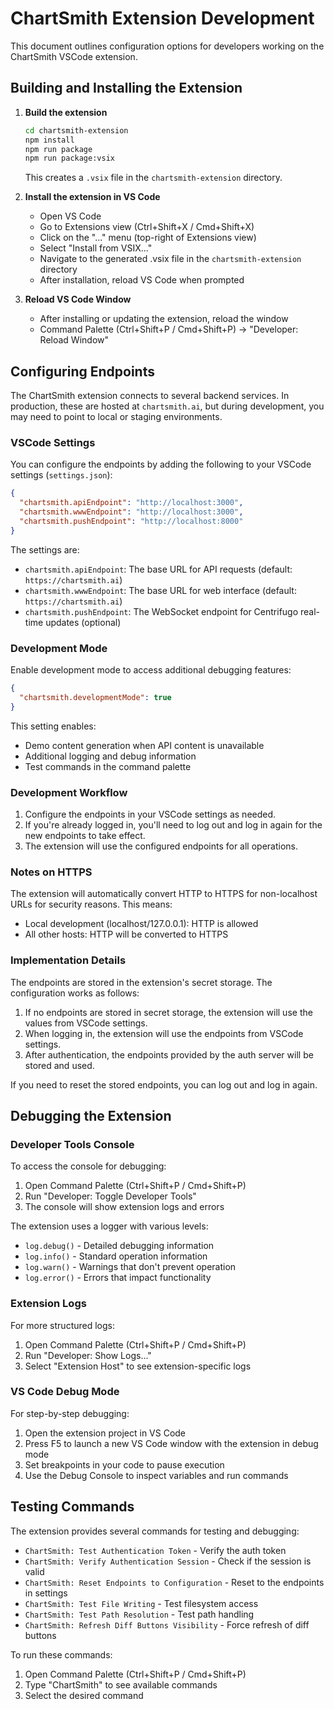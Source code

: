 # ChartSmith Extension Development

This document outlines configuration options for developers working on the ChartSmith VSCode extension.

## Building and Installing the Extension

1. **Build the extension**
   ```bash
   cd chartsmith-extension
   npm install
   npm run package
   npm run package:vsix
   ```
   This creates a `.vsix` file in the `chartsmith-extension` directory.

2. **Install the extension in VS Code**
   - Open VS Code
   - Go to Extensions view (Ctrl+Shift+X / Cmd+Shift+X)
   - Click on the "..." menu (top-right of Extensions view)
   - Select "Install from VSIX..."
   - Navigate to the generated .vsix file in the `chartsmith-extension` directory
   - After installation, reload VS Code when prompted

3. **Reload VS Code Window**
   - After installing or updating the extension, reload the window
   - Command Palette (Ctrl+Shift+P / Cmd+Shift+P) → "Developer: Reload Window"

## Configuring Endpoints

The ChartSmith extension connects to several backend services. In production, these are hosted at `chartsmith.ai`, but during development, you may need to point to local or staging environments.

### VSCode Settings

You can configure the endpoints by adding the following to your VSCode settings (`settings.json`):

```json
{
  "chartsmith.apiEndpoint": "http://localhost:3000",
  "chartsmith.wwwEndpoint": "http://localhost:3000",
  "chartsmith.pushEndpoint": "http://localhost:8000"
}
```

The settings are:

- `chartsmith.apiEndpoint`: The base URL for API requests (default: `https://chartsmith.ai`)
- `chartsmith.wwwEndpoint`: The base URL for web interface (default: `https://chartsmith.ai`)
- `chartsmith.pushEndpoint`: The WebSocket endpoint for Centrifugo real-time updates (optional)

### Development Mode

Enable development mode to access additional debugging features:

```json
{
  "chartsmith.developmentMode": true
}
```

This setting enables:
- Demo content generation when API content is unavailable
- Additional logging and debug information
- Test commands in the command palette

### Development Workflow

1. Configure the endpoints in your VSCode settings as needed.
2. If you're already logged in, you'll need to log out and log in again for the new endpoints to take effect.
3. The extension will use the configured endpoints for all operations.

### Notes on HTTPS

The extension will automatically convert HTTP to HTTPS for non-localhost URLs for security reasons. This means:

- Local development (localhost/127.0.0.1): HTTP is allowed
- All other hosts: HTTP will be converted to HTTPS

### Implementation Details

The endpoints are stored in the extension's secret storage. The configuration works as follows:

1. If no endpoints are stored in secret storage, the extension will use the values from VSCode settings.
2. When logging in, the extension will use the endpoints from VSCode settings.
3. After authentication, the endpoints provided by the auth server will be stored and used.

If you need to reset the stored endpoints, you can log out and log in again.

## Debugging the Extension

### Developer Tools Console

To access the console for debugging:
1. Open Command Palette (Ctrl+Shift+P / Cmd+Shift+P)
2. Run "Developer: Toggle Developer Tools"
3. The console will show extension logs and errors

The extension uses a logger with various levels:
- `log.debug()` - Detailed debugging information
- `log.info()` - Standard operation information
- `log.warn()` - Warnings that don't prevent operation
- `log.error()` - Errors that impact functionality

### Extension Logs

For more structured logs:
1. Open Command Palette (Ctrl+Shift+P / Cmd+Shift+P)
2. Run "Developer: Show Logs..."
3. Select "Extension Host" to see extension-specific logs

### VS Code Debug Mode

For step-by-step debugging:
1. Open the extension project in VS Code
2. Press F5 to launch a new VS Code window with the extension in debug mode
3. Set breakpoints in your code to pause execution
4. Use the Debug Console to inspect variables and run commands

## Testing Commands

The extension provides several commands for testing and debugging:

- `ChartSmith: Test Authentication Token` - Verify the auth token
- `ChartSmith: Verify Authentication Session` - Check if the session is valid
- `ChartSmith: Reset Endpoints to Configuration` - Reset to the endpoints in settings
- `ChartSmith: Test File Writing` - Test filesystem access
- `ChartSmith: Test Path Resolution` - Test path handling
- `ChartSmith: Refresh Diff Buttons Visibility` - Force refresh of diff buttons

To run these commands:
1. Open Command Palette (Ctrl+Shift+P / Cmd+Shift+P)
2. Type "ChartSmith" to see available commands
3. Select the desired command 